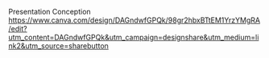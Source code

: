 Presentation Conception https://www.canva.com/design/DAGndwfGPQk/98gr2hbxBTtEM1YrzYMgRA/edit?utm_content=DAGndwfGPQk&utm_campaign=designshare&utm_medium=link2&utm_source=sharebutton
